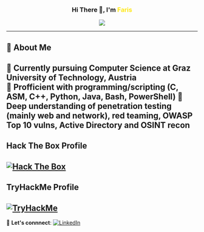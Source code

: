 <h3 align="center">Hi There 👋, I'm <span style="color:#FEE715FF">Faris</span></h3>

<p align="center">
  <a href="https://fmujcinagic.github.io/Portfolio-Website/">
    <img src="https://img.shields.io/badge/Portfolio-Website-orange?style=for-the-badge&logo=github">
  </a>
</p>

---

## 🚀 About Me  
🔹 Currently pursuing **Computer Science** at **Graz University of Technology, Austria**  
🔹 Profficient with programming/scripting (C, ASM, C++, Python, Java, Bash, PowerShell)
🔹 Deep understanding of **penetration testing (mainly web and network), red teaming, OWASP Top 10 vulns, Active Directory and OSINT recon**  
---
## Hack The Box Profile

[![Hack The Box](https://www.hackthebox.com/badge/image/2019724)](https://app.hackthebox.com/profile/2019724)
---
## TryHackMe Profile

[![TryHackMe](https://tryhackme-badges.s3.amazonaws.com/farism.png)](https://tryhackme.com/p/farism)
---
💼 **Let's connnect**: [![LinkedIn](https://img.shields.io/badge/LinkedIn-Faris%20Mujcinagic-0077B5?style=for-the-badge&logo=linkedin)](https://www.linkedin.com/in/faris-mujcinagic/)  


